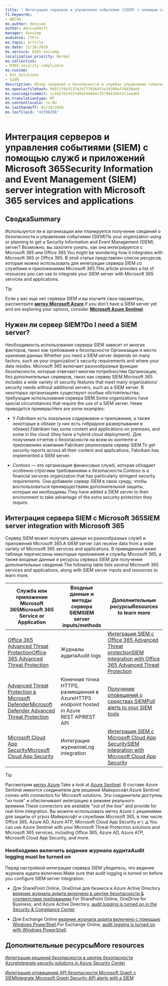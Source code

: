 ```yaml
---
title: " Интеграция серверов и управления событиями (SIEM) с помощью служб и приложений Microsoft 365"
f1.keywords:
- NOCSH
ms.author: deniseb
author: denisebmsft
manager: dansimp
audience: ITPro
ms.topic: article
ms.date: 11/18/2019
ms.service: O365-seccomp
localization_priority: Normal
ms.collection:
- M365-security-compliance
ms.custom:
- Ent_Solutions
- SIEM
description: Обзор сведений о безопасности и службах управления событиями (SIEM) для интеграции с облачными службами и приложениями Microsoft 365
ms.openlocfilehash: 0d5f1f6b3137e247778384f3a29390af560394e8
ms.sourcegitcommit: 1c91b7b24537d0e54d484c3379043db53c1aea65
ms.translationtype: MT
ms.contentlocale: ru-RU
ms.lasthandoff: 01/29/2020
ms.locfileid: "41598296"
---
```

#  <a name="security-information-and-event-management-siem-server-integration-with-microsoft-365-services-and-applications"></a><span data-ttu-id="79798-103">Интеграция серверов и управления событиями (SIEM) с помощью служб и приложений Microsoft 365</span><span class="sxs-lookup"><span data-stu-id="79798-103">Security Information and Event Management (SIEM) server integration with Microsoft 365 services and applications</span></span>

## <a name="summary"></a><span data-ttu-id="79798-104">Сводка</span><span class="sxs-lookup"><span data-stu-id="79798-104">Summary</span></span>

<span data-ttu-id="79798-105">Используется ли в организации или планируется получение сведений о безопасности и управления событиями (SIEM)?</span><span class="sxs-lookup"><span data-stu-id="79798-105">Is your organization using or planning to get a Security Information and Event Management (SIEM) server?</span></span> <span data-ttu-id="79798-106">Возможно, вы захотите узнать, как она интегрируется с Microsoft 365 или Office 365.</span><span class="sxs-lookup"><span data-stu-id="79798-106">You might be wondering how it integrates with Microsoft 365 or Office 365.</span></span> <span data-ttu-id="79798-107">В этой статье представлен список ресурсов, которые можно использовать для интеграции сервера SIEM со службами и приложениями Microsoft 365.</span><span class="sxs-lookup"><span data-stu-id="79798-107">This article provides a list of resources you can use to integrate your SIEM server with Microsoft 365 services and applications.</span></span>

> [!TIP]
> <span data-ttu-id="79798-108">Если у вас еще нет сервера SIEM и вы изучите свои параметры, рассмотрите **[метку Microsoft Azure](https://docs.microsoft.com/azure/sentinel/overview)**.</span><span class="sxs-lookup"><span data-stu-id="79798-108">If you don't have a SIEM server yet and are exploring your options, consider **[Microsoft Azure Sentinel](https://docs.microsoft.com/azure/sentinel/overview)**.</span></span>

## <a name="do-i-need-a-siem-server"></a><span data-ttu-id="79798-109">Нужен ли сервер SIEM?</span><span class="sxs-lookup"><span data-stu-id="79798-109">Do I need a SIEM server?</span></span>

<span data-ttu-id="79798-110">Необходимость использования сервера SIEM зависит от многих факторов, таких как требования к безопасности Организации и место хранения данных.</span><span class="sxs-lookup"><span data-stu-id="79798-110">Whether you need a SIEM server depends on many factors, such as your organization's security requirements and where your data resides.</span></span> <span data-ttu-id="79798-111">Microsoft 365 включает разнообразные функции безопасности, которые отвечают многим потребностям Организации, без дополнительных серверов, таких как сервер SIEM.</span><span class="sxs-lookup"><span data-stu-id="79798-111">Microsoft 365 includes a wide variety of security features that meet many organizations' security needs without additional servers, such as a SIEM server.</span></span> <span data-ttu-id="79798-112">В некоторых организациях существуют особые обстоятельства, требующие использования сервера SIEM.</span><span class="sxs-lookup"><span data-stu-id="79798-112">Some organizations have special circumstances that require the use of a SIEM server.</span></span> <span data-ttu-id="79798-113">Ниже приводятся примеры:</span><span class="sxs-lookup"><span data-stu-id="79798-113">Here are some examples:</span></span>

- <span data-ttu-id="79798-114">У *Fabrikam* есть локальное содержимое и приложения, а также некоторые в облаке (у них есть гибридное развертывание в облаке).</span><span class="sxs-lookup"><span data-stu-id="79798-114">*Fabrikam* has some content and applications on premises, and some in the cloud (they have a hybrid cloud deployment).</span></span> <span data-ttu-id="79798-115">Для получения отчетов о безопасности на всем их контенте и приложениях компания Fabrikam реализовала сервер SIEM.</span><span class="sxs-lookup"><span data-stu-id="79798-115">To get security reports across all their content and applications, Fabrikam has implemented a SIEM server.</span></span> 

- <span data-ttu-id="79798-116">*Contoso* — это организация финансовых служб, которая обладает особенно строгими требованиями к безопасности.</span><span class="sxs-lookup"><span data-stu-id="79798-116">*Contoso* is a financial services organization that has particularly stringent security requirements.</span></span> <span data-ttu-id="79798-117">Они добавили сервер SIEM в свою среду, чтобы воспользоваться преимуществами дополнительной защиты, которые им необходимы.</span><span class="sxs-lookup"><span data-stu-id="79798-117">They have added a SIEM server to their environment to take advantage of the extra security protection they require.</span></span>

## <a name="siem-server-integration-with-microsoft-365"></a><span data-ttu-id="79798-118">Интеграция сервера SIEM с Microsoft 365</span><span class="sxs-lookup"><span data-stu-id="79798-118">SIEM server integration with Microsoft 365</span></span>

<span data-ttu-id="79798-119">Сервер SIEM может получать данные из разнообразных служб и приложений Microsoft 365.</span><span class="sxs-lookup"><span data-stu-id="79798-119">A SIEM server can receive data from a wide variety of Microsoft 365 services and applications.</span></span> <span data-ttu-id="79798-120">В приведенной ниже таблице перечислены некоторые приложения и службы Microsoft 365, а также входные данные и ресурсы сервера SIEM для получения дополнительных сведений.</span><span class="sxs-lookup"><span data-stu-id="79798-120">The following table lists several Microsoft 365 services and applications, along with SIEM server inputs and resources to learn more.</span></span> 

| <span data-ttu-id="79798-121">Служба или приложение Microsoft 365</span><span class="sxs-lookup"><span data-stu-id="79798-121">Microsoft 365 Service or Application</span></span> | <span data-ttu-id="79798-122">Входные данные и методы сервера SIEM</span><span class="sxs-lookup"><span data-stu-id="79798-122">SIEM server inputs/methods</span></span> | <span data-ttu-id="79798-123">Дополнительные ресурсы</span><span class="sxs-lookup"><span data-stu-id="79798-123">Resources to learn more</span></span> |
| --- | --- | --- |
| [<span data-ttu-id="79798-124">Office 365 Advanced Threat Protection</span><span class="sxs-lookup"><span data-stu-id="79798-124">Office 365 Advanced Threat Protection</span></span>](office-365-atp.md)  | <span data-ttu-id="79798-125">Журналы аудита</span><span class="sxs-lookup"><span data-stu-id="79798-125">Audit logs</span></span> | [<span data-ttu-id="79798-126">Интеграция SIEM с Office 365 Advanced Threat protection</span><span class="sxs-lookup"><span data-stu-id="79798-126">SIEM integration with Office 365 Advanced Threat Protection</span></span>](siem-integration-with-office-365-ti.md) |
| [<span data-ttu-id="79798-127">Advanced Threat Protection в Microsoft Defender</span><span class="sxs-lookup"><span data-stu-id="79798-127">Microsoft Defender Advanced Threat Protection</span></span>](https://docs.microsoft.com/windows/security/threat-protection/) | <span data-ttu-id="79798-128">Конечная точка HTTPS, размещенная в Azure</span><span class="sxs-lookup"><span data-stu-id="79798-128">HTTPS endpoint hosted in Azure</span></span> <br/><span data-ttu-id="79798-129">REST API</span><span class="sxs-lookup"><span data-stu-id="79798-129">REST API</span></span>| [<span data-ttu-id="79798-130">Получение оповещений о средствах SIEM</span><span class="sxs-lookup"><span data-stu-id="79798-130">Pull alerts to your SIEM tools</span></span>](https://docs.microsoft.com/windows/security/threat-protection/microsoft-defender-atp/configure-siem) |
| [<span data-ttu-id="79798-131">Microsoft Cloud App Security</span><span class="sxs-lookup"><span data-stu-id="79798-131">Microsoft Cloud App Security</span></span>](https://docs.microsoft.com/cloud-app-security/what-is-cloud-app-security) | <span data-ttu-id="79798-132">Интеграция журналов</span><span class="sxs-lookup"><span data-stu-id="79798-132">Log integration</span></span> | [<span data-ttu-id="79798-133">Интеграция SIEM с Microsoft Cloud App Security</span><span class="sxs-lookup"><span data-stu-id="79798-133">SIEM integration with Microsoft Cloud App Security</span></span>](https://docs.microsoft.com/cloud-app-security/siem) |

> [!TIP]
> <span data-ttu-id="79798-134">Рассмотрим [метку Azure](https://docs.microsoft.com/azure/sentinel/overview).</span><span class="sxs-lookup"><span data-stu-id="79798-134">Take a look at [Azure Sentinel](https://docs.microsoft.com/azure/sentinel/overview).</span></span> <span data-ttu-id="79798-135">В составе Azure Sentinel имеются соединители для решений Майкрософт.</span><span class="sxs-lookup"><span data-stu-id="79798-135">Azure Sentinel comes with connectors for Microsoft solutions.</span></span> <span data-ttu-id="79798-136">Эти соединители доступны "из поля" и обеспечивают интеграцию в режиме реального времени.</span><span class="sxs-lookup"><span data-stu-id="79798-136">These connectors are available "out of the box" and provide for real-time integration.</span></span> <span data-ttu-id="79798-137">Вы можете использовать метку Azure с решениями для защиты от угроз Майкрософт и службами Microsoft 365, в том числе Office 365, Azure AD, Azure ATP, Microsoft Cloud App Security и т. д.</span><span class="sxs-lookup"><span data-stu-id="79798-137">You can use Azure Sentinel with your Microsoft Threat Protection solutions and Microsoft 365 services, including Office 365, Azure AD, Azure ATP, Microsoft Cloud App Security, and more.</span></span>

### <a name="audit-logging-must-be-turned-on"></a><span data-ttu-id="79798-138">Необходимо включить ведение журнала аудита</span><span class="sxs-lookup"><span data-stu-id="79798-138">Audit logging must be turned on</span></span>

<span data-ttu-id="79798-139">Перед настройкой интеграции сервера SIEM убедитесь, что ведение журнала аудита включено.</span><span class="sxs-lookup"><span data-stu-id="79798-139">Make sure that audit logging is turned on before you configure SIEM server integration.</span></span> 

- <span data-ttu-id="79798-140">Для SharePoint Online, OneDrive для бизнеса и Azure Active Directory [ведение журнала аудита включено в центре безопасности & соответствия требованиям](https://docs.microsoft.com/office365/securitycompliance/turn-audit-log-search-on-or-off).</span><span class="sxs-lookup"><span data-stu-id="79798-140">For SharePoint Online, OneDrive for Business, and Azure Active Directory, [audit logging is turned on in the Security & Compliance Center](https://docs.microsoft.com/office365/securitycompliance/turn-audit-log-search-on-or-off).</span></span>

- <span data-ttu-id="79798-141">Для Exchange Online [ведение журнала аудита включено с помощью Windows PowerShell](https://docs.microsoft.com/office365/securitycompliance/enable-mailbox-auditing).</span><span class="sxs-lookup"><span data-stu-id="79798-141">For Exchange Online, [audit logging is turned on with Windows PowerShell](https://docs.microsoft.com/office365/securitycompliance/enable-mailbox-auditing).</span></span>
 
## <a name="more-resources"></a><span data-ttu-id="79798-142">Дополнительные ресурсы</span><span class="sxs-lookup"><span data-stu-id="79798-142">More resources</span></span>

[<span data-ttu-id="79798-143">Интеграция решений безопасности в центре безопасности Azure</span><span class="sxs-lookup"><span data-stu-id="79798-143">Integrate security solutions in Azure Security Center</span></span>](https://docs.microsoft.com/azure/security-center/security-center-partner-integration#exporting-data-to-a-siem)

[<span data-ttu-id="79798-144">Интеграция оповещений API безопасности Microsoft Graph с SIEM</span><span class="sxs-lookup"><span data-stu-id="79798-144">Integrate Microsoft Graph Security API alerts with a SIEM</span></span>](https://docs.microsoft.com/graph/security-integration)